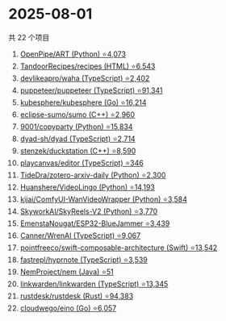 # 2025-08-01

共 22 个项目

<!-- BEGIN GITHUB -->
<!-- 最后更新时间 2025-08-01 19:09:07 +0800 -->
1. [OpenPipe/ART (Python) ⭐4,073](https://github.com/OpenPipe/ART)
1. [TandoorRecipes/recipes (HTML) ⭐6,543](https://github.com/TandoorRecipes/recipes)
1. [devlikeapro/waha (TypeScript) ⭐2,402](https://github.com/devlikeapro/waha)
1. [puppeteer/puppeteer (TypeScript) ⭐91,341](https://github.com/puppeteer/puppeteer)
1. [kubesphere/kubesphere (Go) ⭐16,214](https://github.com/kubesphere/kubesphere)
1. [eclipse-sumo/sumo (C++) ⭐2,960](https://github.com/eclipse-sumo/sumo)
1. [9001/copyparty (Python) ⭐15,834](https://github.com/9001/copyparty)
1. [dyad-sh/dyad (TypeScript) ⭐2,714](https://github.com/dyad-sh/dyad)
1. [stenzek/duckstation (C++) ⭐8,590](https://github.com/stenzek/duckstation)
1. [playcanvas/editor (TypeScript) ⭐346](https://github.com/playcanvas/editor)
1. [TideDra/zotero-arxiv-daily (Python) ⭐2,300](https://github.com/TideDra/zotero-arxiv-daily)
1. [Huanshere/VideoLingo (Python) ⭐14,193](https://github.com/Huanshere/VideoLingo)
1. [kijai/ComfyUI-WanVideoWrapper (Python) ⭐3,584](https://github.com/kijai/ComfyUI-WanVideoWrapper)
1. [SkyworkAI/SkyReels-V2 (Python) ⭐3,770](https://github.com/SkyworkAI/SkyReels-V2)
1. [EmenstaNougat/ESP32-BlueJammer ⭐3,439](https://github.com/EmenstaNougat/ESP32-BlueJammer)
1. [Canner/WrenAI (TypeScript) ⭐9,067](https://github.com/Canner/WrenAI)
1. [pointfreeco/swift-composable-architecture (Swift) ⭐13,542](https://github.com/pointfreeco/swift-composable-architecture)
1. [fastrepl/hyprnote (TypeScript) ⭐3,539](https://github.com/fastrepl/hyprnote)
1. [NemProject/nem (Java) ⭐51](https://github.com/NemProject/nem)
1. [linkwarden/linkwarden (TypeScript) ⭐13,345](https://github.com/linkwarden/linkwarden)
1. [rustdesk/rustdesk (Rust) ⭐94,383](https://github.com/rustdesk/rustdesk)
1. [cloudwego/eino (Go) ⭐6,057](https://github.com/cloudwego/eino)
<!-- END GITHUB -->